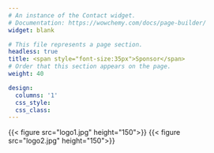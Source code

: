 ```yaml
---
# An instance of the Contact widget.
# Documentation: https://wowchemy.com/docs/page-builder/
widget: blank

# This file represents a page section.
headless: true
title: <span style="font-size:35px">Sponsor</span>
# Order that this section appears on the page.
weight: 40

design:
  columns: '1'
  css_style: 
  css_class:
---
```


<div class="sponsor-container" style="width:80%">
  <div class="images" style="display: grid;
  grid-template-columns: auto 1fr; 
  align-items: center;">
    {{< figure src="logo1.jpg" height="150">}}
    {{< figure src="logo2.jpg" height="150">}}
  </div>
</div>